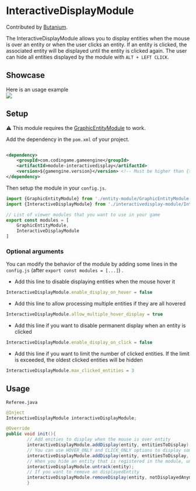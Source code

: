 # InteractiveDisplayModule

Contributed by [Butanium](https://github.com/Butanium).

The InteractiveDisplayModule allows you to display entities when the mouse is over an entity or
when the user clicks an entity. If an entity is clicked, the associated entity will be displayed until
the entity is clicked again. The user can hide all entities displayed by the module with `ALT + LEFT CLICK`.

## Showcase

Here is an usage example <br>
<a href="https://live.staticflickr.com/65535/52286823977_3c42caeb32_o.gif"><img src="https://live.staticflickr.com/65535/52286823977_3c42caeb32_o.gif"/></a>

## Setup

⚠ This module requires
the [GraphicEntityModule](https://github.com/CodinGame/codingame-game-engine/tree/master/engine/modules/entities) to
work.

Add the dependency in the `pom.xml` of your project.

```xml

<dependency>
    <groupId>com.codingame.gameengine</groupId>
    <artifactId>module-interactivedisplay</artifactId>
    <version>${gamengine.version}</version> <!-- Must be higher than {todo : update the version once it's released} -->
</dependency>
```

Then setup the module in your `config.js`.

```javascript
import {GraphicEntityModule} from './entity-module/GraphicEntityModule.js'
import {InteractiveDisplayModule} from './interactivedisplay-module/InteractiveDisplayModule.js'

// List of viewer modules that you want to use in your game
export const modules = [
    GraphicEntityModule,
    InteractiveDisplayModule
]
```

### Optional arguments

You can modify the behavior of the module by adding some lines in the `config.js` (after `export const modules = [...]`)
.

- Add this line to disable displaying entities when the mouse hover it

```js
InteractiveDisplayModule.enable_display_on_hover = false
```

- Add this line to allow processing multiple entities if they are all hovered

```js
InteractiveDisplayModule.allow_multiple_hover_display = true
```

- Add this line if you want to disable permanent display when an entity is clicked

```js
InteractiveDisplayModule.enable_display_on_click = false
```

- Add this line if you want to limit the number of clicked entities. If the limit is exceeded,
  the oldest clicked entities will be hidden

```js
InteractiveDisplayModule.max_clicked_entities = 3
```

## Usage

`Referee.java`

```java
@Inject
InteractiveDisplayModule interactiveDisplayModule;

@Override
public void init(){
        // Add enities to display when the mouse is over entity
        interactiveDisplayModule.addDisplay(entity, entitiesToDisplay);
        // You can use HOVER_ONLY and CLICK_ONLY options to display some entities only for a specific user action
        interactiveDisplayModule.addDisplay(entity, entitiesToDisplay, interactiveDisplayModule.HOVER_ONLY);
        // When you hide an entity that is registered in the module, untrack it to avoid visual bugs
        interactiveDisplayModule.untrack(entity);
        // If you want to remove an displayedEntity
        interactiveDisplayModule.removeDisplay(entity, notDisplayedAnymoreEntity)
        }
```
